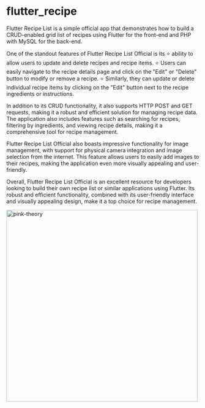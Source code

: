 
# flutter_recipe

Flutter Recipe List is a simple official app that demonstrates how to build a CRUD-enabled grid list of recipes using Flutter for the front-end and PHP with MySQL for the back-end. 

One of the standout features of Flutter Recipe List Official is its 
⭐ ability to allow users to update and delete recipes and recipe items. 
⭐ Users can easily navigate to the recipe details page and click on the "Edit" or "Delete" button to modify or remove a recipe.
⭐ Similarly, they can update or delete individual recipe items by clicking on the "Edit" button next to the recipe ingredients or instructions.

In addition to its CRUD functionality, it  also supports HTTP POST and GET requests, making it a robust and efficient solution for managing recipe data. The application also includes features such as searching for recipes, filtering by ingredients, and viewing recipe details, making it a comprehensive tool for recipe management.

Flutter Recipe List Official also boasts impressive functionality for image management, with support for physical camera integration and image selection from the internet. 
This feature allows users to easily add images to their recipes, making the application even more visually appealing and user-friendly.

Overall, Flutter Recipe List Official is an excellent resource for developers looking to build their own recipe list or similar applications using Flutter. Its robust and efficient functionality, combined with its user-friendly interface and visually appealing design, make it a top choice for recipe management.


<img align = "center" alt="pink-theory" width = "500" height = "500" src = "https://github.com/Krunxx/flutter_recipe_list/assets/82696971/e00b5edc-eda2-4eb4-837d-5a54f08d2884">

